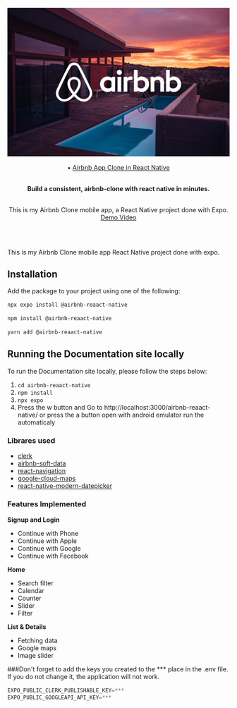 ![Airbnb Image](./Airbnb.jpg)

<div align="center">
 • <a href="https://reactnative.dev/">Airbnb App Clone in React Native</a>
</br></br>

**Build a consistent, airbnb-clone with react native in minutes.**
</br>
</br>

This is my Airbnb Clone mobile app, a React Native project done with Expo.
[Demo Video](https://youtu.be/SsY21jH0ld4)

</br>
</br>

</div>

This is my Airbnb Clone mobile app React Native project done with expo.

## Installation

Add the package to your project using one of the following:

```bash
npx expo install @airbnb-reaact-native
```

```bash
npm install @airbnb-reaact-native
```

```bash
yarn add @airbnb-reaact-native
```

## Running the Documentation site locally

To run the Documentation site locally, please follow the steps below:

1. `cd airbnb-reaact-native`
2. `npm install`
3. `npx expo`
4. Press the w button and Go to http://localhost:3000/airbnb-reaact-native/ or press the a button open with android emulator run the automaticaly

### Librares used

- [clerk](https://clerk.com/)
- [airbnb-soft-data](https://public.opendatasoft.com/explore/?sort=modified)
- [react-navigation](https://reactnavigation.org/docs/getting-started/)
- [google-cloud-maps](https://cloud.google.com/gcp/?hl=tr&utm_source=google&utm_medium=cpc&utm_campaign=emea-tr-all-tr-bkws-all-all-trial-e-gcp-1707574&utm_content=text-ad-none-any-DEV_c-CRE_548685055657-ADGP_Hybrid+%7C+BKWS+-+EXA+%7C+Txt+~+GCP+~+General%23v2-KWID_43700060393216028-aud-606988878414:kwd-6458750523-userloc_1012782&utm_term=KW_google%20cloud-NET_g-PLAC_&&gad_source=1&gclid=CjwKCAiA75itBhA6EiwAkho9e5WA4r9U3QCr5a6EGbRlGWi8aerfbq03h9v2yH2bA8WNE6rbWsTTAxoCmQUQAvD_BwE&gclsrc=aw.ds)
- [react-native-modern-datepicker](https://hosseinshabani.github.io/react-native-modern-datepicker/)


### Features Implemented

**Signup and Login**

- Continue with Phone
- Continue with Apple
- Continue with Google
- Continue with Facebook

**Home**

- Search filter
- Calendar
- Counter
- Slider
- Filter

**List & Details**

- Fetching data
- Google maps
- Image slider

###Don't forget to add the keys you created to the *** place in the .env file. If you do not change it, the application will not work.
```jsx
EXPO_PUBLIC_CLERK_PUBLISHABLE_KEY=***
EXPO_PUBLIC_GOOGLEAPI_API_KEY=***
```

